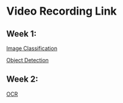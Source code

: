 # Video Recording Link

## Week 1:

[Image Classification](https://drive.google.com/file/d/1zGXEQmLGBIF9vJCvIuCYpsU27hD7TXNi/view?usp=sharing)

[Object Detection](https://drive.google.com/file/d/1c3e1zzNa-GbGGDQsRkSSQ-oh3G9-vyPA/view?usp=sharing)

## Week 2:

[OCR](https://drive.google.com/file/d/1LYTRfoGVDnxSOygB-sVVzTpqf56RPGa7/view?usp=sharing)
